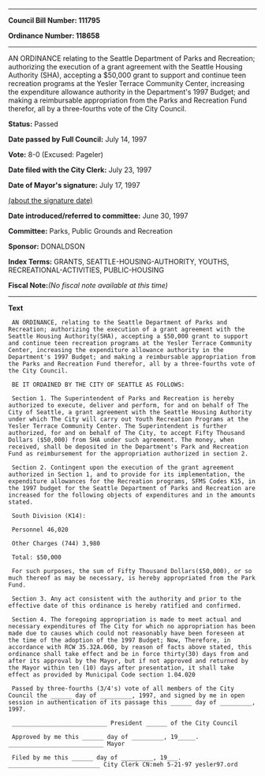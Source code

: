 

********

**Council Bill Number: 111795**
   
**Ordinance Number: 118658**
********

 AN ORDINANCE relating to the Seattle Department of Parks and Recreation; authorizing the execution of a grant agreement with the Seattle Housing Authority (SHA), accepting a $50,000 grant to support and continue teen recreation programs at the Yesler Terrace Community Center, increasing the expenditure allowance authority in the Department's 1997 Budget; and making a reimbursable appropriation from the Parks and Recreation Fund therefor, all by a three-fourths vote of the City Council.

**Status:** Passed
   
**Date passed by Full Council:** July 14, 1997
   
**Vote:** 8-0 (Excused: Pageler)
   
**Date filed with the City Clerk:** July 23, 1997
   
**Date of Mayor's signature:** July 17, 1997
   
[(about the signature date)](/~public/approvaldate.htm)
   
   
   
**Date introduced/referred to committee:** June 30, 1997
   
**Committee:** Parks, Public Grounds and Recreation
   
**Sponsor:** DONALDSON
   
   
**Index Terms:** GRANTS, SEATTLE-HOUSING-AUTHORITY, YOUTHS, RECREATIONAL-ACTIVITIES, PUBLIC-HOUSING

**Fiscal Note:**_(No fiscal note available at this time)_

********

**Text**
   
```
 AN ORDINANCE, relating to the Seattle Department of Parks and Recreation; authorizing the execution of a grant agreement with the Seattle Housing Authority(SHA), accepting a $50,000 grant to support and continue teen recreation programs at the Yesler Terrace Community Center, increasing the expenditure allowance authority in the Department's 1997 Budget; and making a reimbursable appropriation from the Parks and Recreation Fund therefor, all by a three-fourths vote of the City Council.

 BE IT ORDAINED BY THE CITY OF SEATTLE AS FOLLOWS:

 Section 1. The Superintendent of Parks and Recreation is hereby authorized to execute, deliver and perform, for and on behalf of The City of Seattle, a grant agreement with the Seattle Housing Authority under which The City will carry out Youth Recreation Programs at the Yesler Terrace Community Center. The Superintendent is further authorized, for and on behalf of The City, to accept Fifty Thousand Dollars ($50,000) from SHA under such agreement. The money, when received, shall be deposited in the Department's Park and Recreation Fund as reimbursement for the appropriation authorized in section 2.

 Section 2. Contingent upon the execution of the grant agreement authorized in Section 1, and to provide for its implementation, the expenditure allowances for the Recreation programs, SFMS Codes K15, in the 1997 budget for the Seattle Department of Parks and Recreation are increased for the following objects of expenditures and in the amounts stated.

 South Division (K14):

 Personnel 46,020

 Other Charges (744) 3,980

 Total: $50,000

 For such purposes, the sum of Fifty Thousand Dollars($50,000), or so much thereof as may be necessary, is hereby appropriated from the Park Fund.

 Section 3. Any act consistent with the authority and prior to the effective date of this ordinance is hereby ratified and confirmed.

 Section 4. The foregoing appropriation is made to meet actual and necessary expenditures of The City for which no appropriation has been made due to causes which could not reasonably have been foreseen at the time of the adoption of the 1997 Budget; Now, Therefore, in accordance with RCW 35.32A.060, by reason of facts above stated, this ordinance shall take effect and be in force thirty(30) days from and after its approval by the Mayor, but if not approved and returned by the Mayor within ten (10) days after presentation, it shall take effect as provided by Municipal Code section 1.04.020

 Passed by three-fourths (3/4's) vote of all members of the City Council the ______ day of _________, 1997, and signed by me in open session in authentication of its passage this ______ day of _________, 1997.

 ___________________________ President ______ of the City Council

 Approved by me this ______ day of _________, 19_____. ___________________________ Mayor

 Filed by me this ______ day of _________, 19___. __________________________ City Clerk CN:meh 5-21-97 yesler97.ord

```

